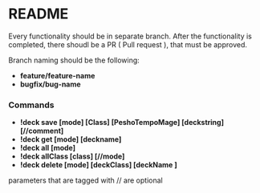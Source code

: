 # README #

Every functionality should be in separate branch.
After the functionality is completed, there shoudl be a PR ( Pull request ), that must be approved.

Branch naming should be the following:

- **feature/feature-name**
- **bugfix/bug-name**

### Commands

- **!deck save [mode] [Class] [PeshoTempoMage] [deckstring] [//comment]**
- **!deck get [mode] [deckname]**
- **!deck all [mode]**
- **!deck allClass [class] [//mode]**
- **!deck delete [mode] [deckClass] [deckName ]**

parameters that are tagged with // are optional